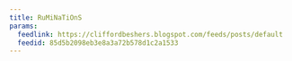 ```yaml
---
title: RuMiNaTiOnS
params:
  feedlink: https://cliffordbeshers.blogspot.com/feeds/posts/default
  feedid: 85d5b2098eb3e8a3a72b578d1c2a1533
---
```

